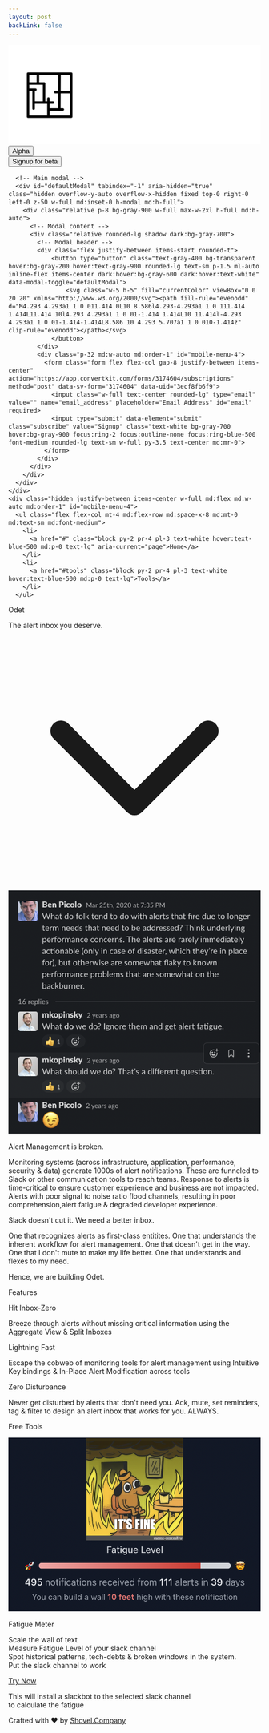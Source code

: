 ```yaml
---
layout: post
backLink: false
---
```


<div class="grid h-screen grid-cols-10 grid-rows-4 font-sans bg-cover bg-center" style="background-image: url('https://images.unsplash.com/photo-1519681393784-d120267933ba?ixid=MnwxMjA3fDB8MHxwaG90by1wYWdlfHx8fGVufDB8fHx8&ixlib=rb-1.2.1&auto=format&fit=crop&w=1124&q=100')">

<nav class="bg-transparent border-gray-200 px-4 md:px-10 py-2.5 rounded dark:bg-gray-800 w-screen">
  <div class="container flex flex-wrap justify-between items-center mx-auto">
    <div class="flex flex-row items-center">
      <a href="#" class="flex items-center"><img src="/assets/odet_logo.svg" class="h-6 sm:h-9" alt="Odet Logo" /></a>
      <button type="button" class="text-white bg-gray-900 font-normal rounded-lg text-xs px-2 text-center md:mr-0 h-5 md:h-6">Alpha</button>
    </div>
    <div class="flex md:order-2">
      <button type="button" class="text-white bg-gray-700 hover:bg-gray-900 focus:ring-2 focus:outline-none focus:ring-blue-500 font-medium rounded-lg text-sm px-5 py-2.5 text-center md:mr-0" data-modal-toggle="defaultModal">Signup for beta</button>

      <!-- Main modal -->
      <div id="defaultModal" tabindex="-1" aria-hidden="true" class="hidden overflow-y-auto overflow-x-hidden fixed top-0 right-0 left-0 z-50 w-full md:inset-0 h-modal md:h-full">
        <div class="relative p-8 bg-gray-900 w-full max-w-2xl h-full md:h-auto">
          <!-- Modal content -->
          <div class="relative rounded-lg shadow dark:bg-gray-700">
            <!-- Modal header -->
            <div class="flex justify-between items-start rounded-t">
                <button type="button" class="text-gray-400 bg-transparent hover:bg-gray-200 hover:text-gray-900 rounded-lg text-sm p-1.5 ml-auto inline-flex items-center dark:hover:bg-gray-600 dark:hover:text-white" data-modal-toggle="defaultModal">
                    <svg class="w-5 h-5" fill="currentColor" viewBox="0 0 20 20" xmlns="http://www.w3.org/2000/svg"><path fill-rule="evenodd" d="M4.293 4.293a1 1 0 011.414 0L10 8.586l4.293-4.293a1 1 0 111.414 1.414L11.414 10l4.293 4.293a1 1 0 01-1.414 1.414L10 11.414l-4.293 4.293a1 1 0 01-1.414-1.414L8.586 10 4.293 5.707a1 1 0 010-1.414z" clip-rule="evenodd"></path></svg>
                </button>
            </div>
            <div class="p-32 md:w-auto md:order-1" id="mobile-menu-4">
              <form class="form flex flex-col gap-8 justify-between items-center" action="https://app.convertkit.com/forms/3174604/subscriptions" method="post" data-sv-form="3174604" data-uid="3ecf8fb6f9">
                <input class="w-full text-center rounded-lg" type="email" value="" name="email_address" placeholder="Email Address" id="email" required>
                <input type="submit" data-element="submit" class="subscribe" value="Signup" class="text-white bg-gray-700 hover:bg-gray-900 focus:ring-2 focus:outline-none focus:ring-blue-500 font-medium rounded-lg text-sm w-full py-3.5 text-center md:mr-0">
              </form>
            </div>
          </div>
        </div>
      </div>
    </div>
    <div class="hidden justify-between items-center w-full md:flex md:w-auto md:order-1" id="mobile-menu-4">
      <ul class="flex flex-col mt-4 md:flex-row md:space-x-8 md:mt-0 md:text-sm md:font-medium">
        <li>
          <a href="#" class="block py-2 pr-4 pl-3 text-white hover:text-blue-500 md:p-0 text-lg" aria-current="page">Home</a>
        </li>
        <li>
          <a href="#tools" class="block py-2 pr-4 pl-3 text-white hover:text-blue-500 md:p-0 text-lg">Tools</a>
        </li>
      </ul>
  </div>
  </div>
</nav>

  <div class="top-card grid col-span-6 lg:col-span-4 col-start-3 lg:col-start-4 row-start-3 place-items-center text-center antialiased">
    <p class="text-4xl md:text-6xl lg:text-7xl text-white font-semibold mt-4"> Odet </p>
    <p class="text-lg md:text-2xl lg:text-4xl text-white mb-8">The alert inbox you deserve.</p>
  </div>
  <div class="grid w-screen row-start-4 place-items-center">
  <svg class="h-8 w-8 text-white self-end" fill="none" viewBox="0 0 24 24" stroke="currentColor">
      <path stroke-linecap="round" stroke-linejoin="round" stroke-width="2" d="M19 9l-7 7-7-7"/>
      </svg>
  </div>
</div>

<div class="grid bg-gray-900 min-h-screen p-6 md:p-20 antialiased">
  <div class="card p-3 md:p-20 flex flex-col justify-center md:flex-row text-gray-300">
    <div class="md:w-1/3 hidden md:grid place-content-evenly">
      <img class="w-full object-contain" src="/assets/em_chat.png" alt="Man looking at item at a store">
    </div>
    <div class="w-full md:w-2/3 text-center p-4 flex flex-col justify-around">
      <p class="text-xl lg:text-3xl font-bold text-transparent bg-clip-text bg-gradient-to-r from-pink-500 via-tranparent to-blue-400">Alert Management is broken.</p>
      <p class="py-2">Monitoring systems (across infrastructure, application, performance, security & data) generate 1000s of alert notifications. These are funneled to Slack or other communication tools to reach teams. Response to alerts is time-critical to ensure customer experience and business are not impacted. Alerts with poor signal to noise ratio flood channels, resulting in poor comprehension,alert fatigue & degraded developer experience.</p>
      <p class="py-2">Slack doesn't cut it. <span class="font-bold text-lg">We need a better inbox.</span></p>
      <p>One that recognizes alerts as first-class entitites. One that understands the inherent workflow for alert management. One that doesn't get in the way. One that I don't mute to make my life better. One that understands and flexes to my need.</p>
      <p class="py-2">Hence, we are building <span class="font-bold">Odet</span>.</p>
    </div>
  </div>
</div>

<div class="grid min-h-screen blue-blob text-gray-300 p-6 md:p-20 lg:p-20 place-content-evenly antialiased">
  <p class="text-lg md:text-3xl font-semibold text-center">Features</p>
  <div class="flex flex-col md:flex-row">
    <div class="card grid grid-rows-3 h-64 text-center m-4 p-4 md:p-4 lg:p-8 md:w-1/2">
      <p class="text-lg md:text-2xl lg:text-3xl font-semibold">Hit Inbox-Zero </p>
      <p class="text-sm md:text-base lg:text-lg row-span-2">Breeze through alerts
      without missing critical information using the <span class="font-bold">Aggregate View & Split
      Inboxes</span></p>
    </div>
    <div class="card grid grid-rows-3 h-64 text-center m-4 p-4 md:p-4 lg:p-8 md:w-1/2">
      <p class="text-lg md:text-2xl lg:text-3xl font-semibold">Lightning Fast</p>
      <p class="text-sm md:text-base lg:text-lg row-span-2">Escape the cobweb of monitoring tools for alert management using <span class="font-bold">Intuitive Key bindings & In-Place Alert Modification</span> across tools</p>
    </div>
  </div>

  <div class="flex justify-center">
    <div class="card grid grid-rows-3 h-64 text-center m-4 p-4 md:p-4 lg:p-8 md:w-1/2">
      <p class="text-lg md:text-2xl lg:text-3xl font-semibold">Zero Disturbance</p>
      <p class="text-sm md:text-base lg:text-lg row-span-2">Never get disturbed by alerts that don't need you. Ack, mute, set reminders, tag & filter to design an alert inbox that works for you. <span class="font-bold">ALWAYS.</span></p>
    </div>
  </div>
</div>

<div id="tools" class="flex flex-col h-screen md:max-h-screen text-gray-300 bg-gray-900 justify-center items-center p-4 md:p-20 antializased space-y-2">
  <p class="text-xl md:text-3xl text-gray-300  md:text-2xl font-semibold text-center">Free Tools</p>
  <div class="card w-full p-2 md:p-8 py-8 text-center space-y-2">
    <div class="flex flex-col md:flex-row items-center">
      <img class="md:w-1/2 object-contain" src="/assets/fatigue_meter_2.png" alt="fatigue_2">
      <div class="space-y-4">
        <p class="text-2xl md:text-3xl font-bold text-transparent bg-clip-text bg-gradient-to-r from-pink-500 via-tranparent to-blue-400">Fatigue Meter</p>
        <p class="text-sm md:text-base"><span class="font-bold md:text-xl">Scale the wall of text</span><br>Measure Fatigue Level of your slack channel<br>Spot historical patterns, tech-debts & broken windows in the system.<br><span class="font-semibold italic">Put the slack channel to work</span></p>
        <a href="https://slack.com/oauth/v2/authorize?client_id=1228755460243.3294491732801&scope=channels:history,channels:join,channels:read,team:read,users:read&user_scope=" type="button" class="text-white bg-blue-700 hover:bg-gray-800 focus:ring-2 focus:outline-none focus:ring-blue-500 font-medium rounded-lg text-sm px-5 py-2.5 text-center md:mr-0">Try Now</a>
        <p class="text-xs font-extralight pt-2 md:pt-4">This will install a slackbot to the selected slack channel<br>to calculate the fatigue</p>
      </div>
      </div>
  </div>
  <div class="grid text-center text-white font-extralight">
    <p class="text-xs md:text-sm"> Crafted with &#10084; by <a href="https://shovel.company" target="_blank" class="underline text-purple-400"> Shovel.Company </a> </p>
  </div>
</div>
